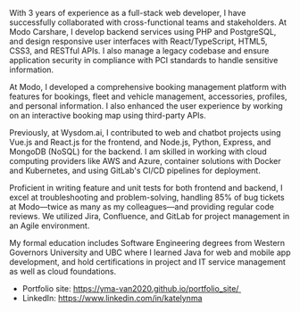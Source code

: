 With 3 years of experience as a full-stack web developer, I have successfully collaborated with cross-functional teams and stakeholders. At Modo Carshare, I develop backend services using PHP and PostgreSQL, and design responsive user interfaces with React/TypeScript, HTML5, CSS3, and RESTful APIs. I also manage a legacy codebase and ensure application security in compliance with PCI standards to handle sensitive information.

At Modo, I developed a comprehensive booking management platform with features for bookings, fleet and vehicle management, accessories, profiles, and personal information. I also enhanced the user experience by working on an interactive booking map using third-party APIs.

Previously, at Wysdom.ai, I contributed to web and chatbot projects using Vue.js and React.js for the frontend, and Node.js, Python, Express, and MongoDB (NoSQL) for the backend. I am skilled in working with cloud computing providers like AWS and Azure, container solutions with Docker and Kubernetes, and using GitLab's CI/CD pipelines for deployment.

Proficient in writing feature and unit tests for both frontend and backend, I excel at troubleshooting and problem-solving, handling 85% of bug tickets at Modo—twice as many as my colleagues—and providing regular code reviews. We utilized Jira, Confluence, and GitLab for project management in an Agile environment.

My formal education includes Software Engineering degrees from Western Governors University and UBC where I learned Java for web and mobile app development, and hold certifications in project and IT service management as well as cloud foundations.

* Portfolio site: https://yma-van2020.github.io/portfolio_site/  
* LinkedIn: https://www.linkedin.com/in/katelynma
